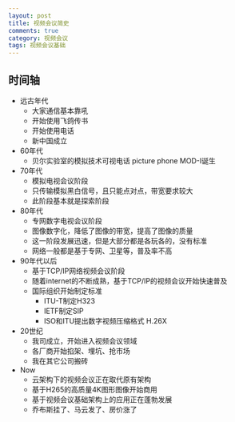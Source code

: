 ```yaml
---
layout: post
title: 视频会议简史
comments: true
category: 视频会议
tags: 视频会议基础
---
```

## 时间轴
* 远古年代
    * 大家通信基本靠吼
    * 开始使用飞鸽传书
    * 开始使用电话
    * 新中国成立 
* 60年代
    * 贝尔实验室的模拟技术可视电话 picture phone MOD-I诞生 
* 70年代
    * 模拟电视会议阶段
    * 只传输模拟黑白信号，且只能点对点，带宽要求较大
    * 此阶段基本就是探索阶段 
* 80年代
    * 专网数字电视会议阶段 
    * 图像数字化，降低了图像的带宽，提高了图像的质量
    * 这一阶段发展迅速，但是大部分都是各玩各的，没有标准 
    * 网络一般都是基于专网、卫星等，普及率不高
* 90年代以后
    * 基于TCP/IP网络视频会议阶段
    * 随着internet的不断成熟，基于TCP/IP的视频会议开始快速普及
    * 国际组织开始制定标准
        * ITU-T制定H323
        * IETF制定SIP
        * ISO和ITU提出数字视频压缩格式 H.26X 
* 20世纪
    * 我司成立，开始进入视频会议领域
    * 各厂商开始掐架、埋坑、抢市场
    * 我在其它公司搬砖
* Now
    * 云架构下的视频会议正在取代原有架构
    * 基于H265的高质量4K图形图像开始商用
    * 基于视频会议基础架构上的应用正在蓬勃发展 
    * 乔布斯挂了、马云发了、房价涨了